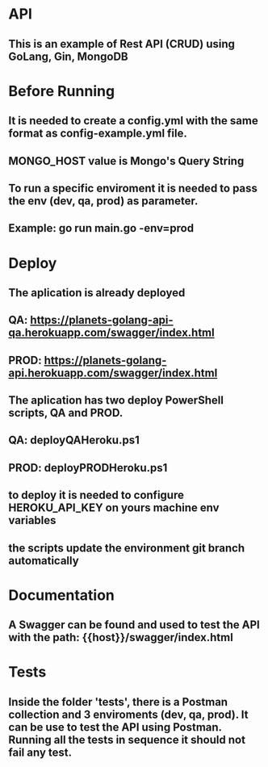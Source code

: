 # API 
## This is an example of Rest API (CRUD) using GoLang, Gin, MongoDB
#
# Before Running
## It is needed to create a config.yml with the same format as config-example.yml file. 
## MONGO_HOST value is Mongo's Query String
## To run a specific enviroment it is needed to pass the env (dev, qa, prod) as parameter.
## Example: go run main.go -env=prod
#
# Deploy
## The aplication is already deployed 
## QA: https://planets-golang-api-qa.herokuapp.com/swagger/index.html
## PROD:  https://planets-golang-api.herokuapp.com/swagger/index.html
## The aplication has two deploy PowerShell scripts, QA and PROD.
## QA: deployQAHeroku.ps1
## PROD: deployPRODHeroku.ps1
## to deploy it is needed to configure HEROKU_API_KEY on yours machine env variables
## the scripts update the environment git branch automatically
#
# Documentation
## A Swagger can be found and used to test the API with the path: {{host}}/swagger/index.html
#
# Tests
## Inside the folder 'tests', there is a Postman collection and 3 enviroments (dev, qa, prod). It can be use to test the API using Postman. Running all the tests in sequence it should not fail any test.
##